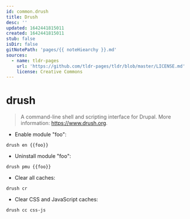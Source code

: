 ```yaml
---
id: common.drush
title: Drush
desc: ''
updated: 1642441815011
created: 1642441815011
stub: false
isDir: false
gitNotePath: 'pages/{{ noteHiearchy }}.md'
sources:
  - name: tldr-pages
    url: 'https://github.com/tldr-pages/tldr/blob/master/LICENSE.md'
    license: Creative Commons
---
```

# drush

> A command-line shell and scripting interface for Drupal.
> More information: <https://www.drush.org>.

- Enable module "foo":

`drush en {{foo}}`

- Uninstall module "foo":

`drush pmu {{foo}}`

- Clear all caches:

`drush cr`

- Clear CSS and JavaScript caches:

`drush cc css-js`

